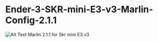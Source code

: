 # Ender-3-SKR-mini-E3-v3-Marlin-Config-2.1.1
![Alt Text](https://giphy.com/embed/BHNfhgU63qrks)
Marlin 2.1.1 for Skr mini E3 v3
